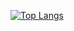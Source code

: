 
[![Top Langs](https://github-readme-stats.vercel.app/api/top-langs/?username=VenziVi&layout=compact)](https://github.com/VenziVi/github-readme-stats)

<!--START_SECTION:waka-->
<!--END_SECTION:waka-->
<!--<img src="https://wakatime.com/share/@VenziVi/faa7c9ef-ac7b-43ad-93cf-c8de83a1a0d5.svg" height=400>

<img src="https://wakatime.com/share/@VenziVi/abfc7fc2-0b60-4362-937c-5c3f28ae92fb.svg" height=400>-->
